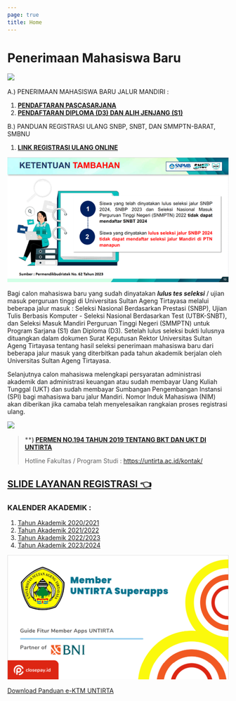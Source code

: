 ```yaml
---
page: true
title: Home
---
```


# Penerimaan Mahasiswa Baru

![](images/Selamat%20Datang%20Maba.jpg)

![]()A.) PENERIMAAN MAHASISWA BARU JALUR MANDIRI :

1.  [**PENDAFTARAN PASCASARJANA**](https://pmb.untirta.ac.id/en/)
2.  [**PENDAFTARAN DIPLOMA (D3) DAN ALIH JENJANG (S1)**](https://registrasi.untirta.ac.id/post/2023-05-18-pendaftaran-ujian-masuk-mandiri-umm-program-d3-dan-s1-alih-jenjang-tahun-2023/)

B.) PANDUAN REGISTRASI ULANG SNBP, SNBT, DAN SMMPTN-BARAT, SMBNU

1.  [**LINK REGISTRASI ULANG ONLINE**](https://registrasi.untirta.ac.id/post/2024-03-15-panduan-registrasi-ulang-snbp-snbt-smmptn-barat-smbnu-dan-adik-2024/)

![](11122023-1.png)

Bagi calon mahasiswa baru yang sudah dinyatakan ***lulus tes seleksi*** / ujian masuk perguruan tinggi di Universitas Sultan Ageng Tirtayasa melalui beberapa jalur masuk : Seleksi Nasional Berdasarkan Prestasi (SNBP), Ujian Tulis Berbasis Komputer - Seleksi Nasional Berdasarkan Test (UTBK-SNBT), dan Seleksi Masuk Mandiri Perguruan Tinggi Negeri (SMMPTN) untuk Program Sarjana (S1) dan Diploma (D3). Setelah lulus seleksi bukti lulusnya dituangkan dalam dokumen Surat Keputusan Rektor Universitas Sultan Ageng Tirtayasa tentang hasil seleksi penerimaan mahasiswa baru dari beberapa jalur masuk yang diterbitkan pada tahun akademik berjalan oleh Universitas Sultan Ageng Tirtayasa.

Selanjutnya calon mahasiswa melengkapi persyaratan administrasi akademik dan administrasi keuangan atau sudah membayar Uang Kuliah Tunggal (UKT) dan sudah membayar Sumbangan Pengembangan Instansi (SPI) bagi mahasiswa baru jalur Mandiri. Nomor Induk Mahasiswa (NIM) akan diberikan jika camaba telah menyelesaikan rangkaian proses registrasi ulang.

![](images/hotline.jpg)

> **\*\*) [PERMEN NO.194 TAHUN 2019 TENTANG BKT DAN UKT DI UNTIRTA](https://drive.google.com/file/d/1eqmhH4cpcsD9de3W_tepZTlALO71pM7a/view?usp=share_link)**
>
> Hotline Fakultas / Program Studi : <https://untirta.ac.id/kontak/>

## [SLIDE LAYANAN REGISTRASI 👈](https://www.canva.com/design/DAFrHbv2zk8/4dI9nnEa4O8jmddj6ZVziQ/edit)

### KALENDER AKADEMIK :

1.  [Tahun Akademik 2020/2021](https://drive.google.com/file/d/1vvD9VlOBzONSaxPwMba8nN4Yn9xgQKbV/view?usp=sharing)
2.  [Tahun Akademik 2021/2022](https://drive.google.com/file/d/1vyXeqhLnz7JPNPcIErNuFabIRxFdrxON/view?usp=sharing)
3.  [Tahun Akademik 2022/2023](https://drive.google.com/file/d/1tEUuxYIRG-KP2izMFVBx2JybquhkyFNj/view?usp=sharing)
4.  [Tahun Akademik 2023/2024](https://drive.google.com/file/d/11xm-H5oAdp_Zg1IPgIy5Y2TlY49u8S8B/view?usp=sharing)

![](images/paste-64791ECA.png)

[Download Panduan e-KTM UNTIRTA](https://drive.google.com/file/d/1c1eCCzoSwOsRZtUxFCYEtWNxcwl2NFKR/view?usp=sharing)
